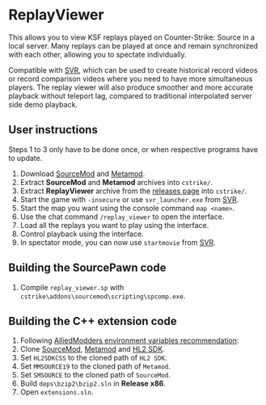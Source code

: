 # ReplayViewer

This allows you to view KSF replays played on Counter-Strike: Source in a local server. Many replays can be played at once and remain synchronized with each other, allowing you to spectate individually.

Compatible with [SVR](https://github.com/crashfort/SourceDemoRender/), which can be used to create historical record videos or record comparison videos where you need to have more simultaneous players. The replay viewer will also produce smoother and more accurate playback without teleport lag, compared to traditional interpolated server side demo playback.

## User instructions

Steps 1 to 3 only have to be done once, or when respective programs have to update.

1. Download [SourceMod](https://www.sourcemod.net/downloads.php) and [Metamod](https://www.metamodsource.net/).
2. Extract **SourceMod** and **Metamod** archives into `cstrike/`.
3. Extract **ReplayViewer** archive from the [releases page](https://github.com/crashfort/ReplayViewer/releases) into `cstrike/`.
4. Start the game with `-insecure` or use `svr_launcher.exe` from [SVR](https://github.com/crashfort/SourceDemoRender/).
5. Start the map you want using the console command `map <name>`.
6. Use the chat command `/replay_viewer` to open the interface.
7. Load all the replays you want to play using the interface.
8. Control playback using the interface.
9. In spectator mode, you can now use `startmovie` from [SVR](https://github.com/crashfort/SourceDemoRender/).

## Building the SourcePawn code

1. Compile `replay_viewer.sp` with `cstrike\addons\sourcemod\scripting\spcomp.exe`.

## Building the C++ extension code

1. Following [AlliedModders environment variables recommendation](https://wiki.alliedmods.net/Writing_Extensions#Environment_Variables):
2. Clone [SourceMod](https://github.com/alliedmodders/sourcemod/), [Metamod](https://github.com/alliedmodders/metamod-source/) and [HL2 SDK](https://github.com/alliedmodders/hl2sdk).
3. Set `HL2SDKCSS` to the cloned path of `HL2 SDK`.
4. Set `MMSOURCE19` to the cloned path of `Metamod`.
5. Set `SMSOURCE` to the cloned path of `SourceMod`.
6. Build `deps\bzip2\bzip2.sln` in **Release x86**.
7. Open `extensions.sln`.

